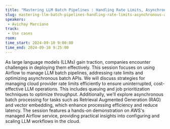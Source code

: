 ```yaml
---
title: "Mastering LLM Batch Pipelines : Handling Rate Limits, Asynchronous APIs, and Cloud Scalability"
slug: mastering-llm-batch-pipelines-handling-rate-limits-asynchronous-apis-and-cloud-scalability
speakers:
 - Avichay Marciano
track:
 - Use cases
room: 
time_start: 2024-09-10 9:00:00
time_end: 2024-09-10 9:25:00
---
```


As large language models (LLMs) gain traction, companies encounter challenges in deploying them effectively. This session focuses on using Airflow to manage LLM batch pipelines, addressing rate limits and optimizing asynchronous batch APIs. We will discuss strategies for managing cloud provider rate limits efficiently to ensure uninterrupted, cost-effective LLM operations. This includes queuing and job prioritization techniques to optimize throughput. Additionally, we'll explore asynchronous batch processing for tasks such as Retrieval Augmented Generation (RAG) and vector embedding, which enhance processing efficiency and reduce latency. The session features a hands-on demonstration on AWS's managed Airflow service, providing practical insights into configuring and scaling LLM workflows in the cloud.